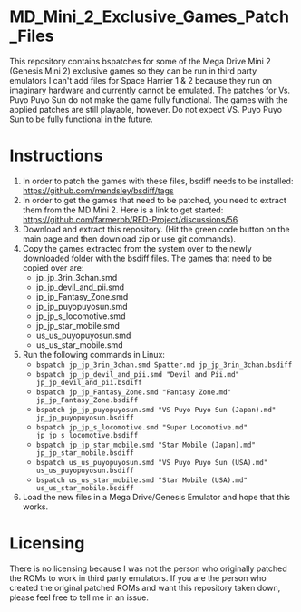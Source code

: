 # MD_Mini_2_Exclusive_Games_Patch_Files
This repository contains bspatches for some of the Mega Drive Mini 2 (Genesis Mini 2) exclusive games so they can be run in third party emulators 
I can't add files for Space Harrier 1 & 2 because they run on imaginary hardware and currently cannot be emulated.
The patches for Vs. Puyo Puyo Sun do not make the game fully functional. The games with the applied patches are still playable, however.
Do not expect VS. Puyo Puyo Sun to be fully functional in the future.


# Instructions
1. In order to patch the games with these files, bsdiff needs to be installed: https://github.com/mendsley/bsdiff/tags
2. In order to get the games that need to be patched, you need to extract them from the MD Mini 2. Here is a link to get started: https://github.com/farmerbb/RED-Project/discussions/56
3. Download and extract this repository. (Hit the green code button on the main page and then download zip or use git commands).
4. Copy the games extracted from the system over to the newly downloaded folder with the bsdiff files. The games that need to be copied over are:
     - jp_jp_3rin_3chan.smd
     - jp_jp_devil_and_pii.smd
     - jp_jp_Fantasy_Zone.smd
     - jp_jp_puyopuyosun.smd
     - jp_jp_s_locomotive.smd
     - jp_jp_star_mobile.smd
     - us_us_puyopuyosun.smd
     - us_us_star_mobile.smd
5. Run the following commands in Linux:
     - ```bspatch jp_jp_3rin_3chan.smd Spatter.md jp_jp_3rin_3chan.bsdiff```
     - ```bspatch jp_jp_devil_and_pii.smd "Devil and Pii.md" jp_jp_devil_and_pii.bsdiff```
     - ```bspatch jp_jp_Fantasy_Zone.smd "Fantasy Zone.md" jp_jp_Fantasy_Zone.bsdiff```
     - ```bspatch jp_jp_puyopuyosun.smd "VS Puyo Puyo Sun (Japan).md" jp_jp_puyopuyosun.bsdiff```
     - ```bspatch jp_jp_s_locomotive.smd "Super Locomotive.md" jp_jp_s_locomotive.bsdiff```
     - ```bspatch jp_jp_star_mobile.smd "Star Mobile (Japan).md" jp_jp_star_mobile.bsdiff```
     - ```bspatch us_us_puyopuyosun.smd "VS Puyo Puyo Sun (USA).md" us_us_puyopuyosun.bsdiff```
     - ```bspatch us_us_star_mobile.smd "Star Mobile (USA).md" us_us_star_mobile.bsdiff```
6. Load the new files in a Mega Drive/Genesis Emulator and hope that this works.

# Licensing
There is no licensing because I was not the person who originally patched the ROMs to work in third party emulators. If you are the person who created the original patched ROMs and want this repository taken down, please feel free to tell me in an issue.

